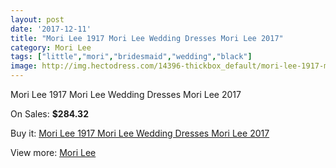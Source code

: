 ```yaml
---
layout: post
date: '2017-12-11'
title: "Mori Lee 1917 Mori Lee Wedding Dresses Mori Lee 2017"
category: Mori Lee
tags: ["little","mori","bridesmaid","wedding","black"]
image: http://img.hectodress.com/14396-thickbox_default/mori-lee-1917-mori-lee-wedding-dresses-mori-lee-2013.jpg
---
```

Mori Lee 1917 Mori Lee Wedding Dresses Mori Lee 2017

On Sales: **$284.32**
<a href="https://www.hectodress.com/mori-lee/6951-mori-lee-1917-mori-lee-wedding-dresses-mori-lee-2013.html"><amp-img layout="responsive" width="600" height="600" src="//img.hectodress.com/14396-thickbox_default/mori-lee-1917-mori-lee-wedding-dresses-mori-lee-2013.jpg" alt="Mori Lee 1917 Mori Lee Wedding Dresses Mori Lee 2017 0" /></a>
<a href="https://www.hectodress.com/mori-lee/6951-mori-lee-1917-mori-lee-wedding-dresses-mori-lee-2013.html"><amp-img layout="responsive" width="600" height="600" src="//img.hectodress.com/14399-thickbox_default/mori-lee-1917-mori-lee-wedding-dresses-mori-lee-2013.jpg" alt="Mori Lee 1917 Mori Lee Wedding Dresses Mori Lee 2017 1" /></a>
<a href="https://www.hectodress.com/mori-lee/6951-mori-lee-1917-mori-lee-wedding-dresses-mori-lee-2013.html"><amp-img layout="responsive" width="600" height="600" src="//img.hectodress.com/14398-thickbox_default/mori-lee-1917-mori-lee-wedding-dresses-mori-lee-2013.jpg" alt="Mori Lee 1917 Mori Lee Wedding Dresses Mori Lee 2017 2" /></a>
<a href="https://www.hectodress.com/mori-lee/6951-mori-lee-1917-mori-lee-wedding-dresses-mori-lee-2013.html"><amp-img layout="responsive" width="600" height="600" src="//img.hectodress.com/14397-thickbox_default/mori-lee-1917-mori-lee-wedding-dresses-mori-lee-2013.jpg" alt="Mori Lee 1917 Mori Lee Wedding Dresses Mori Lee 2017 3" /></a>

Buy it: [Mori Lee 1917 Mori Lee Wedding Dresses Mori Lee 2017](https://www.hectodress.com/mori-lee/6951-mori-lee-1917-mori-lee-wedding-dresses-mori-lee-2013.html "Mori Lee 1917 Mori Lee Wedding Dresses Mori Lee 2017")

View more: [Mori Lee](https://www.hectodress.com/120-mori-lee "Mori Lee")